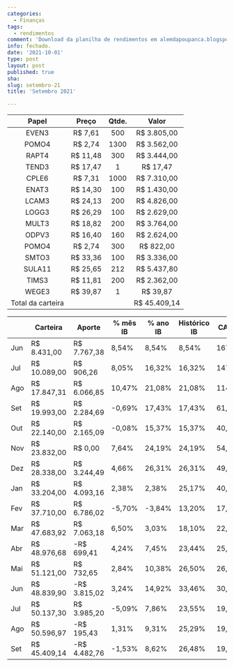 ```yaml
---
categories:
  - Finanças
tags:
  - rendimentos
comment: 'Download da planilha de rendimentos em alemdapoupanca.blogspot.com'
info: fechado.
date: '2021-10-01'
type: post
layout: post
published: true
sha:
slug: setembro-21
title: 'Setembro 2021'

---
```


| Papel | Preço | Qtde. | Valor |
|:---:|:---:|:---:|:---:|
| EVEN3 | R$ 7,61 | 500 | R$ 3.805,00 |
| POMO4 | R$ 2,74 | 1300 | R$ 3.562,00 |
| RAPT4 | R$ 11,48 | 300 | R$ 3.444,00 |
| TEND3 | R$ 17,47 | 1 | R$ 17,47 |
| CPLE6 | R$ 7,31 | 1000 | R$ 7.310,00 |
| ENAT3 | R$ 14,30 | 100 | R$ 1.430,00 |
| LCAM3 | R$ 24,13 | 200 | R$ 4.826,00 |
| LOGG3 | R$ 26,29 | 100 | R$ 2.629,00 |
| MULT3 | R$ 18,82 | 200 | R$ 3.764,00 |
| ODPV3 | R$ 16,40 | 160 | R$ 2.624,00 |
| POMO4 | R$ 2,74 | 300 | R$ 822,00 |
| SMTO3 | R$ 33,36 | 100 | R$ 3.336,00 |
| SULA11 | R$ 25,65 | 212 | R$ 5.437,80 |
| TIMS3 | R$ 11,81 | 200 | R$ 2.362,00 |
| WEGE3 | R$ 39,87 | 1 | R$ 39,87 |
| Total da carteira |  |  | R$ 45.409,14 |

|  | Carteira | Aporte | % mês IB | % ano IB | Histórico IB | CAGR IB | % mês IBOV | % ano IBOV | Histórico IBOV | CAGR IBOV |
|---|---|---|---|---|---|---|---|---|---|---|
| Jun | R$ 8.431,00 | R$ 7.767,38 | 8,54% | 8,54% | 8,54% | 167,46% | 8,76% | 8,76% | 8,76% | 173,92% |
| Jul | R$ 10.089,00 | R$ 906,26 | 8,05% | 16,32% | 16,32% | 147,67% | 8,27% | 16,76% | 16,76% | 153,42% |
| Ago | R$ 17.847,31 | R$ 6.066,85 | 10,47% | 21,08% | 21,08% | 114,90% | -3,44% | 6,08% | 6,08% | 26,65% |
| Set | R$ 19.993,00 | R$ 2.284,69 | -0,69% | 17,43% | 17,43% | 61,94% | -4,80% | 0,22% | 0,22% | 0,65% |
| Out | R$ 22.140,00 | R$ 2.165,09 | -0,08% | 15,37% | 15,37% | 40,94% | -0,69% | -0,50% | -0,50% | -1,20% |
| Nov | R$ 23.832,00 | R$ 0,00 | 7,64% | 24,19% | 24,19% | 54,23% | 15,90% | 15,32% | 15,32% | 32,99% |
| Dez | R$ 28.338,00 | R$ 3.244,49 | 4,66% | 26,31% | 26,31% | 49,25% | 9,30% | 23,62% | 23,62% | 43,84% |
| Jan | R$ 33.204,00 | R$ 4.093,16 | 2,38% | 2,38% | 25,17% | 40,03% | -3,32% | -3,32% | 16,00% | 24,93% |
| Fev | R$ 37.710,00 | R$ 6.786,02 | -5,70% | -3,84% | 13,20% | 17,97% | -4,37% | -6,99% | 7,81% | 10,55% |
| Mar | R$ 47.683,92 | R$ 7.063,18 | 6,50% | 3,03% | 18,10% | 22,09% | 6,00% | -0,26% | 12,83% | 15,59% |
| Abr | R$ 48.976,68 | -R$ 699,41 | 4,24% | 7,45% | 23,44% | 25,82% | 1,94% | 1,67% | 15,25% | 16,75% |
| Mai | R$ 51.121,00 | R$ 732,65 | 2,84% | 10,38% | 26,50% | 26,50% | 6,16% | 7,90% | 22,06% | 22,06% |
| Jun | R$ 48.839,90 | -R$ 3.815,02 | 3,24% | 14,92% | 33,46% | 30,53% | 0,46% | 9,12% | 24,93% | 22,81% |
| Jul | R$ 50.137,30 | R$ 3.985,20 | -5,09% | 7,86% | 23,55% | 19,87% | -3,94% | 4,06% | 17,65% | 14,95% |
| Ago | R$ 50.596,97 | -R$ 195,43 | 1,31% | 9,31% | 25,29% | 19,76% | -2,48% | 1,50% | 14,82% | 11,69% |
| Set | R$ 45.409,14 | -R$ 4.482,76 | -1,53% | 8,62% | 26,48% | 19,27% | -6,57% | -5,02% | 9,00% | 6,68% |
